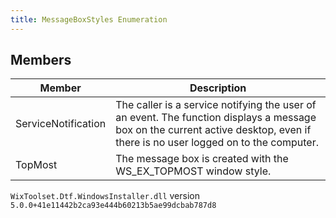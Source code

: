```yaml
---
title: MessageBoxStyles Enumeration
---
```


## Members
| Member | Description |
| ------ | ----------- |
| ServiceNotification | The caller is a service notifying the user of an event. The function displays a message box on the current active desktop, even if there is no user logged on to the computer. |
| TopMost | The message box is created with the WS_EX_TOPMOST window style. |
`WixToolset.Dtf.WindowsInstaller.dll` version `5.0.0+41e11442b2ca93e444b60213b5ae99dcbab787d8`
